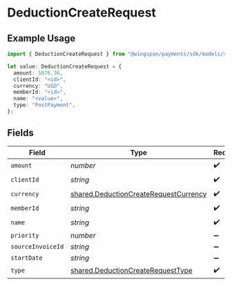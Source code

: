 # DeductionCreateRequest

## Example Usage

```typescript
import { DeductionCreateRequest } from "@wingspan/payments/sdk/models/shared";

let value: DeductionCreateRequest = {
  amount: 5076.36,
  clientId: "<id>",
  currency: "USD",
  memberId: "<id>",
  name: "<value>",
  type: "PostPayment",
};
```

## Fields

| Field                                                                                                 | Type                                                                                                  | Required                                                                                              | Description                                                                                           |
| ----------------------------------------------------------------------------------------------------- | ----------------------------------------------------------------------------------------------------- | ----------------------------------------------------------------------------------------------------- | ----------------------------------------------------------------------------------------------------- |
| `amount`                                                                                              | *number*                                                                                              | :heavy_check_mark:                                                                                    | N/A                                                                                                   |
| `clientId`                                                                                            | *string*                                                                                              | :heavy_check_mark:                                                                                    | N/A                                                                                                   |
| `currency`                                                                                            | [shared.DeductionCreateRequestCurrency](../../../sdk/models/shared/deductioncreaterequestcurrency.md) | :heavy_check_mark:                                                                                    | N/A                                                                                                   |
| `memberId`                                                                                            | *string*                                                                                              | :heavy_check_mark:                                                                                    | N/A                                                                                                   |
| `name`                                                                                                | *string*                                                                                              | :heavy_check_mark:                                                                                    | N/A                                                                                                   |
| `priority`                                                                                            | *number*                                                                                              | :heavy_minus_sign:                                                                                    | N/A                                                                                                   |
| `sourceInvoiceId`                                                                                     | *string*                                                                                              | :heavy_minus_sign:                                                                                    | N/A                                                                                                   |
| `startDate`                                                                                           | *string*                                                                                              | :heavy_minus_sign:                                                                                    | N/A                                                                                                   |
| `type`                                                                                                | [shared.DeductionCreateRequestType](../../../sdk/models/shared/deductioncreaterequesttype.md)         | :heavy_check_mark:                                                                                    | N/A                                                                                                   |